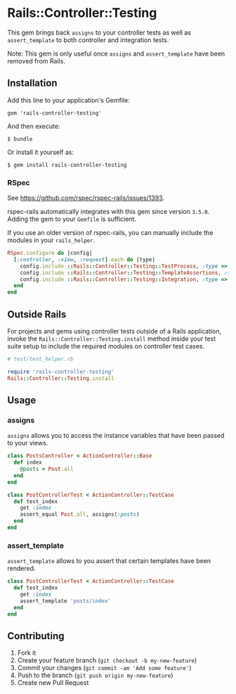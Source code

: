 # Rails::Controller::Testing

This gem brings back `assigns` to your controller tests as well as `assert_template`
to both controller and integration tests.

Note: This gem is only useful once `assigns` and `assert_template` have been
removed from Rails.

## Installation

Add this line to your application's Gemfile:

    gem 'rails-controller-testing'

And then execute:

    $ bundle

Or install it yourself as:

    $ gem install rails-controller-testing

### RSpec

See https://github.com/rspec/rspec-rails/issues/1393.

rspec-rails automatically integrates with this gem since version `3.5.0`.
Adding the gem to your `Gemfile` is sufficient.

If you use an older version of rspec-rails, you can manually include the
modules in your `rails_helper`.

```ruby
RSpec.configure do |config|
  [:controller, :view, :request].each do |type|
    config.include ::Rails::Controller::Testing::TestProcess, :type => type
    config.include ::Rails::Controller::Testing::TemplateAssertions, :type => type
    config.include ::Rails::Controller::Testing::Integration, :type => type
  end
end
```

## Outside Rails

For projects and gems using controller tests outside of a Rails application,
invoke the `Rails::Controller::Testing.install` method inside your test suite
setup to include the required modules on controller test cases.

```ruby
# test/test_helper.rb

require 'rails-controller-testing'
Rails::Controller::Testing.install
```

## Usage

### assigns

`assigns` allows you to access the instance variables that have been passed to
your views.

```ruby
class PostsController < ActionController::Base
  def index
    @posts = Post.all
  end
end

class PostControllerTest < ActionController::TestCase
  def test_index
    get :index
    assert_equal Post.all, assigns(:posts)
  end
end
```

### assert_template

`assert_template` allows to you assert that certain templates have been rendered.

```ruby
class PostControllerTest < ActionController::TestCase
  def test_index
    get :index
    assert_template 'posts/index'
  end
end
```

## Contributing

1. Fork it
2. Create your feature branch (`git checkout -b my-new-feature`)
3. Commit your changes (`git commit -am 'Add some feature'`)
4. Push to the branch (`git push origin my-new-feature`)
5. Create new Pull Request
